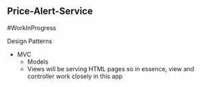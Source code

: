 ## Price-Alert-Service

#WorkInProgress

Design Patterns
- MVC
     - Models
     - Views will be serving HTML pages so in essence, view and controller work closely in this app

